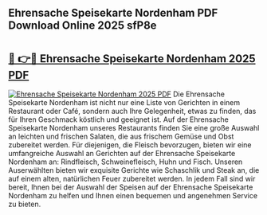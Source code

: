 ## Ehrensache Speisekarte Nordenham PDF Download Online 2025 sfP8e

# <h2><a href="http://gcdtiz.nevu.top/?p=Ehrensache+Speisekarte+Nordenham">🔗 👉🔴 Ehrensache Speisekarte Nordenham 2025 PDF</a></h2>

[![Ehrensache Speisekarte Nordenham 2025 PDF](https://i.imgur.com/dBaPXMq.png)](http://gcdtiz.nevu.top/?p=Ehrensache+Speisekarte+Nordenham)
Die Ehrensache Speisekarte Nordenham ist nicht nur eine Liste von Gerichten in einem Restaurant oder Café, sondern auch Ihre Gelegenheit, etwas zu finden, das für Ihren Geschmack köstlich und geeignet ist. Auf der Ehrensache Speisekarte Nordenham unseres Restaurants finden Sie eine große Auswahl an leichten und frischen Salaten, die aus frischem Gemüse und Obst zubereitet werden. Für diejenigen, die Fleisch bevorzugen, bieten wir eine umfangreiche Auswahl an Gerichten auf der Ehrensache Speisekarte Nordenham an: Rindfleisch, Schweinefleisch, Huhn und Fisch. Unseren Auserwählten bieten wir exquisite Gerichte wie Schaschlik und Steak an, die auf einem alten, natürlichen Feuer zubereitet werden. In jedem Fall sind wir bereit, Ihnen bei der Auswahl der Speisen auf der Ehrensache Speisekarte Nordenham zu helfen und Ihnen einen bequemen und angenehmen Service zu bieten.
